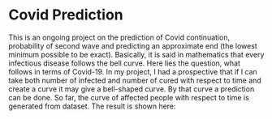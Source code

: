 # Covid Prediction
This is an ongoing project on the prediction of Covid continuation, probability of second wave and predicting an approximate end (the lowest minimum possible to be exact). Basically, it is said in mathematics that every infectious disease follows the bell curve. Here lies the question, what follows in terms of Covid-19. In my project, I had a prospective that if I can take both number of infected and number of cured with respect to time and create a curve it may give a bell-shaped curve. By that curve a prediction can be done.
So far, the curve of affected people with respect to time is generated from dataset. The result is shown here:

